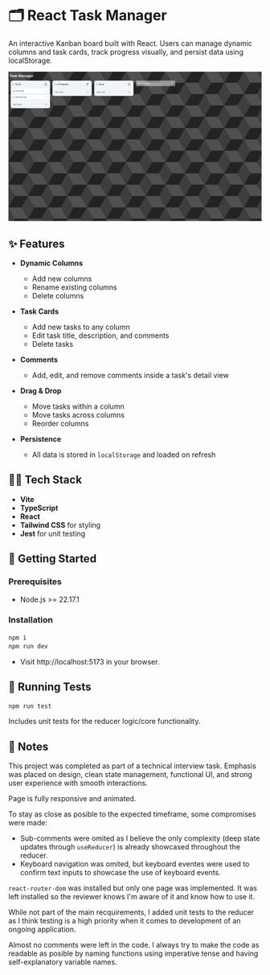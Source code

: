 # 🗂️ React Task Manager

An interactive Kanban board built with React. Users can manage dynamic columns and task cards, track progress visually, and persist data using localStorage.

![App screenshot](./public/screenshot.png)

## ✨ Features

- **Dynamic Columns**

  - Add new columns
  - Rename existing columns
  - Delete columns

- **Task Cards**

  - Add new tasks to any column
  - Edit task title, description, and comments
  - Delete tasks

- **Comments**

  - Add, edit, and remove comments inside a task's detail view

- **Drag & Drop**

  - Move tasks within a column
  - Move tasks across columns
  - Reorder columns

- **Persistence**
  - All data is stored in `localStorage` and loaded on refresh

## 🧑‍💻 Tech Stack

- **Vite**
- **TypeScript**
- **React**
- **Tailwind CSS** for styling
- **Jest** for unit testing

## 🚀 Getting Started

### Prerequisites

- Node.js >= 22.17.1

### Installation

```bash
npm i
npm run dev
```

- Visit http://localhost:5173 in your browser.

## 🧪 Running Tests

```
npm run test
```

Includes unit tests for the reducer logic/core functionality.

## 📌 Notes

This project was completed as part of a technical interview task.
Emphasis was placed on design, clean state management, functional UI, and strong user experience with smooth interactions.

Page is fully responsive and animated.

To stay as close as posible to the expected timeframe, some compromises were made:

- Sub-comments were omited as I believe the only complexity (deep state updates through `useReducer`) is already showcased throughout the reducer.
- Keyboard navigation was omited, but keyboard eventes were used to confirm text inputs to showcase the use of keyboard events.

`react-router-dom` was installed but only one page was implemented. It was left installed so the reviewer knows I'm aware of it and know how to use it.

While not part of the main recquirements, I added unit tests to the reducer as I think testing is a high priority when it comes to development of an ongoing application.

Almost no comments were left in the code. I always try to make the code as readable as posible by naming functions using imperative tense and having self-explanatory variable names.
